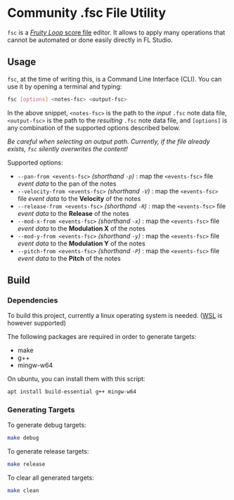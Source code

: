 # Community .fsc File Utility

`fsc` is a [*Fruity Loop* score file](https://www.image-line.com/fl-studio-learning/fl-studio-online-manual/html/fformats_other_fsc.htm) editor. It allows to apply many operations that cannot be automated or done easily directly in FL Studio.

## Usage

`fsc`, at the time of writing this, is a Command Line Interface (CLI). You can use it by opening a terminal and typing:

```sh
fsc [options] <notes-fsc> <output-fsc>
```

In the above snippet, `<notes-fsc>` is the path to the *input* `.fsc` note data file, `<output-fsc>` is the path to the *resulting* `.fsc` note data file, and `[options]` is any combination of the supported options described below.

*Be careful when selecting an output path. Currently, if the file already exists, `fsc` silently overwrites the content!*

Supported options:

- `--pan-from <events-fsc>` *(shorthand `-p`)* : map the `<events-fsc>` file *event data* to the pan of the notes
- `--velocity-from <events-fsc>` *(shorthand `-V`)* : map the `<events-fsc>` file *event data* to the **Velocity** of the notes
- `--release-from <events-fsc>` *(shorthand `-R`)* : map the `<events-fsc>` file *event data* to the **Release** of the notes
- `--mod-x-from <events-fsc>` *(shorthand `-x`)* : map the `<events-fsc>` file *event data* to the **Modulation X** of the notes
- `--mod-y-from <events-fsc>` *(shorthand `-y`)* : map the `<events-fsc>` file *event data* to the **Modulation Y** of the notes
- `--pitch-from <events-fsc>` *(shorthand `-P`)* : map the `<events-fsc>` file *event data* to the **Pitch** of the notes

## Build

### Dependencies

To build this project, currently a linux operating system is needed. ([WSL](https://docs.microsoft.com/en-us/windows/wsl/install-win10) is however supported)

The following packages are required in order to generate targets:

- make
- g++
- mingw-w64

On ubuntu, you can install them with this script:

```sh
apt install build-essential g++ mingw-w64
```

### Generating Targets

To generate debug targets:

```sh
make debug
```

To generate release targets:

```sh
make release
```

To clear all generated targets:

```sh
make clean
```

